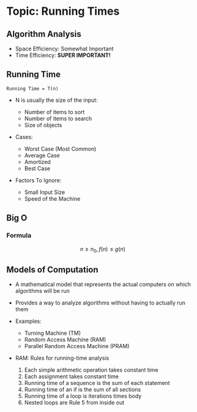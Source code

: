 # Topic: Running Times
## Algorithm Analysis
- Space Efficiency: Somewhat Important
- Time Efficiency: **SUPER IMPORTANT!**

## Running Time 
`Running Time = T(n)`
- N is usually the size of the input:
    - Number of items to sort
    - Number of items to search
    - Size of objects

- Cases:
    - Worst Case (Most Common)
    - Average Case
    - Amortized
    - Best Case

- Factors To Ignore:
    - Small Input Size
    - Speed of the Machine

## Big O
### Formula
$$n \ge n_0, f(n) \le g(n)$$

## Models of Computation
- A mathematical model that represents the actual computers on which algorithms will be run
- Provides a way to analyze algorithms without having to actually run them
- Examples:
    - Turning Machine (TM)
    - Random Access Machine (RAM)
    - Parallel Random Access Machine (PRAM)

- RAM: Rules for running-time analysis
    1. Each simple arithmetic operation takes constant time
    2. Each assignment takes constant time
    3. Running time of a sequence is the sum of each statement
    4. Running time of an if is the sum of all sections
    5. Running time of a loop is iterations times body
    6. Nested loops are Rule 5 from inside out
